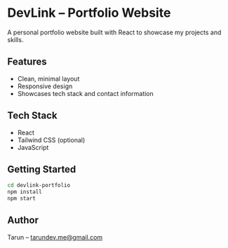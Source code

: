 # DevLink – Portfolio Website

A personal portfolio website built with React to showcase my projects and skills.

## Features
- Clean, minimal layout
- Responsive design
- Showcases tech stack and contact information

## Tech Stack
- React
- Tailwind CSS (optional)
- JavaScript

## Getting Started
```bash
cd devlink-portfolio
npm install
npm start
```

## Author
Tarun – tarundev.me@gmail.com
